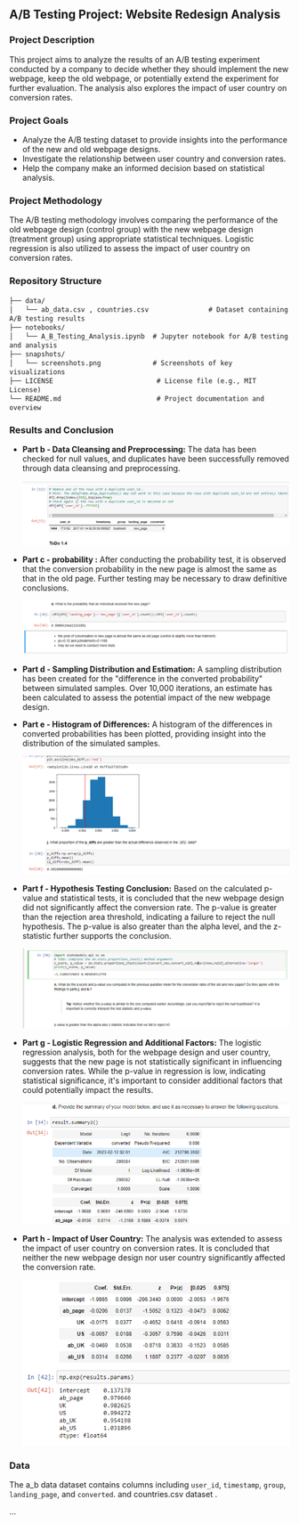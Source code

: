 ## A/B Testing Project: Website Redesign Analysis

### Project Description
This project aims to analyze the results of an A/B testing experiment conducted by a company to decide whether they should implement the new webpage, keep the old webpage, or potentially extend the experiment for further evaluation. The analysis also explores the impact of user country on conversion rates.

### Project Goals
- Analyze the A/B testing dataset to provide insights into the performance of the new and old webpage designs.
- Investigate the relationship between user country and conversion rates.
- Help the company make an informed decision based on statistical analysis.

### Project Methodology
The A/B testing methodology involves comparing the performance of the old webpage design (control group) with the new webpage design (treatment group) using appropriate statistical techniques. Logistic regression is also utilized to assess the impact of user country on conversion rates.

### Repository Structure
```
├── data/
│   └── ab_data.csv , countries.csv               # Dataset containing A/B testing results
├── notebooks/
│   └── A_B_Testing_Analysis.ipynb  # Jupyter notebook for A/B testing and analysis
├── snapshots/
│   └── screenshots.png             # Screenshots of key visualizations
├── LICENSE                          # License file (e.g., MIT License)
└── README.md                        # Project documentation and overview

```
### Results and Conclusion
- **Part b - Data Cleansing and Preprocessing:**
    The data has been checked for null values, and duplicates have been successfully removed through data cleansing and preprocessing.

    ![Snapshot of Data Cleansing](a.png)

- **Part c - probability :**
    After conducting the probability test, it is observed that the conversion probability in the new page is almost the same as that in the old page. Further testing may be necessary to draw definitive conclusions.

    ![Snapshot of Hypothesis Testing](b.png)

- **Part d - Sampling Distribution and Estimation:**
    A sampling distribution has been created for the "difference in the converted probability" between simulated samples. Over 10,000 iterations, an estimate has been calculated to assess the potential impact of the new webpage design.

- **Part e - Histogram of Differences:**
    A histogram of the differences in converted probabilities has been plotted, providing insight into the distribution of the simulated samples.

    ![Snapshot of Histogram](c.png)

- **Part f - Hypothesis Testing Conclusion:**
    Based on the calculated p-value and statistical tests, it is concluded that the new webpage design did not significantly affect the conversion rate. The p-value is greater than the rejection area threshold, indicating a failure to reject the null hypothesis. The p-value is also greater than the alpha level, and the z-statistic further supports the conclusion.
  
  ![Snapshot of hypothies](d.png)

- **Part g - Logistic Regression and Additional Factors:**
    The logistic regression analysis, both for the webpage design and user country, suggests that the new page is not statistically significant in influencing conversion rates. While the p-value in regression is low, indicating statistical significance, it's important to consider additional factors that could potentially impact the results.
  
  ![Snapshot of regression](e.png)
  
- **Part h - Impact of User Country:**
    The analysis was extended to assess the impact of user country on conversion rates. It is concluded that neither the new webpage design nor user country significantly affected the conversion rate.
  
  ![Snapshot countries feature impact](f.png)
  
### Data
The a_b data dataset contains columns including `user_id`, `timestamp`, `group`, `landing_page`, and `converted`.
and countries.csv dataset .

...

